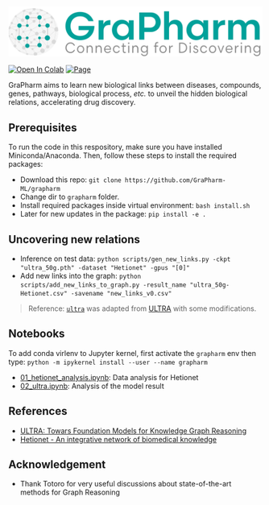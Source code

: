<img src="./assets/Logo_hori@33.33x.png" alt="GraPharm"/>


<a href="https://colab.research.google.com/github/grapharm-ml/grapharm/blob/master/evaluation.ipynb" target="_parent"><img src="https://colab.research.google.com/assets/colab-badge.svg" alt="Open In Colab" height=27/></a></a> <a href="https://grapharm-ml.github.io/" target="_parent"><img src="https://img.shields.io/badge/github%20pages-121013?style=for-the-badge&logo=github&logoColor=white" alt="Page" height=27/></a>

GraPharm aims to learn new biological links between diseases, compounds, genes, pathways, biological process, *etc.* to unveil the hidden biological relations, accelerating drug discovery.

## Prerequisites
To run the code in this respository, make sure you have installed Miniconda/Anaconda. Then, follow these steps to install the required packages:
* Download this repo: `git clone https://github.com/GraPharm-ML/grapharm`
* Change dir to `grapharm` folder.
* Install required packages inside virtual environment:  `bash install.sh`
* Later for new updates in the package: `pip install -e .`

## Uncovering new relations
* Inference on test data: `python scripts/gen_new_links.py -ckpt "ultra_50g.pth" -dataset "Hetionet" -gpus "[0]"`
* Add new links into the graph: `python scripts/add_new_links_to_graph.py -result_name "ultra_50g-Hetionet.csv" -savename "new_links_v0.csv"`

> Reference: [`ultra`](./ultra/) was adapted from [ULTRA](https://github.com/DeepGraphLearning/ULTRA) with some modifications.

## Notebooks
To add conda virlenv to Jupyter kernel, first activate the `grapharm` env then type: `python -m ipykernel install --user --name grapharm`

* [01_hetionet_analysis.ipynb](notebooks/01_hetionet_analysis.ipynb): Data analysis for Hetionet
* [02_ultra.ipynb](notebooks/03_ultra.ipynb): Analysis of the model result

## References
* [ULTRA: Towars Foundation Models for Knowledge Graph Reasoning](https://openreview.net/forum?id=jVEoydFOl9&referrer=%5Bthe%20profile%20of%20Mikhail%20Galkin%5D(%2Fprofile%3Fid%3D~Mikhail_Galkin1))
* [Hetionet - An integrative network of biomedical knowledge](https://het.io/)

## Acknowledgement
* Thank Totoro for very useful discussions about state-of-the-art methods for Graph Reasoning
